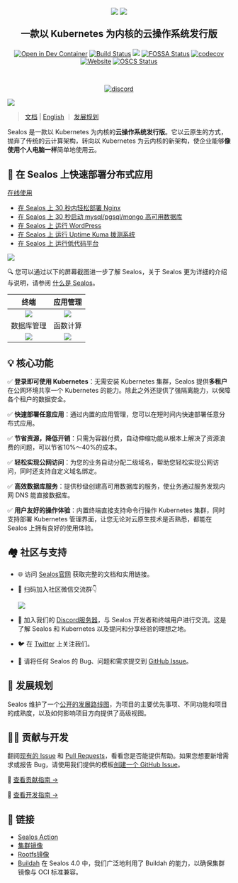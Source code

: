 <h2 align="center">

![](/docs/4.0/img/sealos-left-dark.png#gh-dark-mode-only)
![](/docs/4.0/img/sealos-left.png#gh-light-mode-only)

一款以 Kubernetes 为内核的云操作系统发行版

</h2>

<div align="center">

[![Open in Dev Container](https://img.shields.io/static/v1?label=Dev%20Container&message=Open&color=blue&logo=visualstudiocode)](https://vscode.dev/redirect?url=vscode://ms-vscode-remote.remote-containers/cloneInVolume?url=https://github.com/labring/sealos)
[![Build Status](https://github.com/labring/sealos/actions/workflows/release.yml/badge.svg)](https://github.com/labring/sealos/actions)
[![](https://img.shields.io/docker/pulls/labring/kubernetes)](https://hub.docker.com/r/labring/kubernetes)
[![FOSSA Status](https://app.fossa.com/api/projects/git%2Bgithub.com%2Flabring%2Fsealos.svg?type=shield)](https://app.fossa.com/projects/git%2Bgithub.com%2Flabring%2Fsealos?ref=badge_shield)
[![codecov](https://codecov.io/gh/labring/sealos/branch/main/graph/badge.svg?token=e41ZDcj06N)](https://codecov.io/gh/labring/sealos)
[![Website](https://img.shields.io/website?url=https%3A%2F%2Fpostwoman.io&logo=Postwoman)](https://sealos.io)
[![OSCS Status](https://www.oscs1024.com/platform/badge/labring/sealos.svg?size=small)](https://www.oscs1024.com/project/labring/sealos?ref=badge_small)

<br />

[![discord](https://theme.zdassets.com/theme_assets/678183/cc59daa07820943e943c2fc283b9079d7003ff76.svg)](https://discord.gg/eHyXHtSE)

</div>

![](/docs/4.0/img/sealos-desktop.webp)

> [文档](https://www.sealos.io/docs/Intro) | [English](README.md) ｜ [发展规划](https://github.com/orgs/labring/projects/4/views/9)

Sealos 是一款以 Kubernetes 为内核的**云操作系统发行版**。它以云原生的方式，抛弃了传统的云计算架构，转向以 Kubernetes 为云内核的新架构，使企业能够**像使用个人电脑一样**简单地使用云。


## 🚀 在 Sealos 上快速部署分布式应用

[在线使用](https://cloud.sealos.io)

* [在 Sealos 上 30 秒内轻松部署 Nginx](https://sealos.io/docs/quick-start/install-apps-with-app-launchpad)
* [在 Sealos 上 30 秒启动 mysql/pgsql/mongo 高可用数据库](https://sealos.io/docs/quick-start/install-db-with-database)
* [在 Sealos 上 运行 WordPress](https://sealos.io/docs/examples/wordpress-with-sealos)
* [在 Sealos 上 运行 Uptime Kuma 拨测系统](https://sealos.io/docs/examples/install-uptime-kuma)
* [在 Sealos 上 运行低代码平台](https://sealos.io/docs/examples/low-code-platform/install-appsmith)

![](/docs/4.0/img/app-launchpad-zh.png)

🔍 您可以通过以下的屏幕截图进一步了解 Sealos，关于 Sealos 更为详细的介绍与说明，请参阅 [什么是 Sealos](https://sealos.io/docs/Intro)。

<div align="center">

| 终端 | 应用管理 |
| :---: | :---: |
| ![](/docs/4.0/img/terminal-zh.webp) | ![](/docs/4.0/img/app-launchpad-1-zh.webp) |
| 数据库管理 | 函数计算 |
| ![](/docs/4.0/img/database-zh.webp) | ![](/docs/4.0/img/laf-zh.webp) |

</div>

## 💡 核心功能

✅ **登录即可使用 Kubernetes**：无需安装 Kubernetes 集群，Sealos 提供**多租户**在公网环境共享一个 Kubernetes 的能力。除此之外还提供了强隔离能力，以保障各个租户的数据安全。

✅ **快速部署任意应用**：通过内置的应用管理，您可以在短时间内快速部署任意分布式应用。

✅ **节省资源，降低开销**：只需为容器付费，自动伸缩功能从根本上解决了资源浪费的问题，可以节省10%～40%的成本。

✅ **轻松实现公网访问**：为您的业务自动分配二级域名，帮助您轻松实现公网访问，同时还支持自定义域名绑定。

✅ **高效数据库服务**：提供秒级创建高可用数据库的服务，使业务通过服务发现内网 DNS 能直接数据库。

✅ **用户友好的操作体验**：内置终端直接支持命令行操作 Kubernetes 集群，同时支持部署 Kubernetes 管理界面，让您无论对云原生技术是否熟悉，都能在 Sealos 上拥有良好的使用体验。


## 🏘️ 社区与支持

- 🌐 访问 [Sealos官网](https://sealos.io/) 获取完整的文档和实用链接。

- 📱 扫码加入社区微信交流群👇

  ![](/docs/4.0/img/sealos-qr-code-300.png)

- 💬 加入我们的 [Discord服务器](https://discord.gg/eHyXHtSE)，与 Sealos 开发者和终端用户进行交流。这是了解 Sealos 和 Kubernetes 以及提问和分享经验的理想之地。

- 🐦 在 [Twitter](https://twitter.com/sealosio) 上关注我们。

- 🐞 请将任何 Sealos 的 Bug、问题和需求提交到 [GitHub Issue](https://github.com/labring/sealos/issues/new/choose)。

## 🚧 发展规划

Sealos 维护了一个[公开的发展路线图](https://github.com/orgs/labring/projects/4/views/9)，为项目的主要优先事项、不同功能和项目的成熟度，以及如何影响项目方向提供了高级视图。

## 👩‍💻 贡献与开发

翻阅[现有的 Issue](https://github.com/labring/sealos/issues?q=is%3Aissue+is%3Aopen+sort%3Aupdated-desc) 和 [Pull Requests](https://github.com/labring/sealos/pulls?q=is%3Apr+is%3Aopen+sort%3Aupdated-desc)，看看您是否能提供帮助。如果您想要新增需求或报告 Bug，请使用我们提供的模板[创建一个 GitHub Issue](https://github.com/labring/sealos/issues/new/choose)。

📖 [查看贡献指南 →](https://chat.openai.com/c/CONTRIBUTING.md)

🔧 [查看开发指南 →](https://chat.openai.com/c/DEVELOPGUIDE.md)

## 🔗 链接

- [Sealos Action](https://github.com/labring/sealos-action)
- [集群镜像](https://github.com/labring-actions/cluster-image)
- [Rootfs镜像](https://github.com/labring-actions/runtime)
- [Buildah](https://github.com/containers/buildah) 在 Sealos 4.0 中，我们广泛地利用了 Buildah 的能力，以确保集群镜像与 OCI 标准兼容。

<!-- ## License -->

<!-- [![FOSSA Status](https://app.fossa.com/api/projects/git%2Bgithub.com%2Flabring%2Fsealos.svg?type=large)](https://app.fossa.com/projects/git%2Bgithub.com%2Flabring%2Fsealos?ref=badge_large) -->

